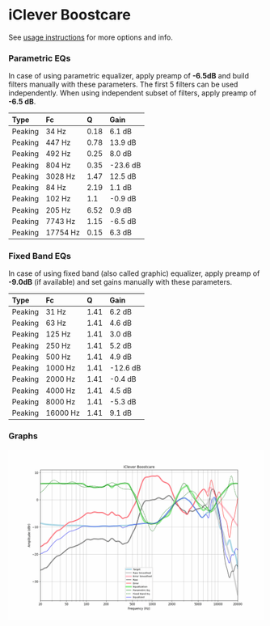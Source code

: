 # iClever Boostcare
See [usage instructions](https://github.com/jaakkopasanen/AutoEq#usage) for more options and info.

### Parametric EQs
In case of using parametric equalizer, apply preamp of **-6.5dB** and build filters manually
with these parameters. The first 5 filters can be used independently.
When using independent subset of filters, apply preamp of **-6.5 dB**.

| Type    | Fc       |    Q | Gain     |
|:--------|:---------|:-----|:---------|
| Peaking | 34 Hz    | 0.18 | 6.1 dB   |
| Peaking | 447 Hz   | 0.78 | 13.9 dB  |
| Peaking | 492 Hz   | 0.25 | 8.0 dB   |
| Peaking | 804 Hz   | 0.35 | -23.6 dB |
| Peaking | 3028 Hz  | 1.47 | 12.5 dB  |
| Peaking | 84 Hz    | 2.19 | 1.1 dB   |
| Peaking | 102 Hz   | 1.1  | -0.9 dB  |
| Peaking | 205 Hz   | 6.52 | 0.9 dB   |
| Peaking | 7743 Hz  | 1.15 | -6.5 dB  |
| Peaking | 17754 Hz | 0.15 | 6.3 dB   |

### Fixed Band EQs
In case of using fixed band (also called graphic) equalizer, apply preamp of **-9.0dB**
(if available) and set gains manually with these parameters.

| Type    | Fc       |    Q | Gain     |
|:--------|:---------|:-----|:---------|
| Peaking | 31 Hz    | 1.41 | 6.2 dB   |
| Peaking | 63 Hz    | 1.41 | 4.6 dB   |
| Peaking | 125 Hz   | 1.41 | 3.0 dB   |
| Peaking | 250 Hz   | 1.41 | 5.2 dB   |
| Peaking | 500 Hz   | 1.41 | 4.9 dB   |
| Peaking | 1000 Hz  | 1.41 | -12.6 dB |
| Peaking | 2000 Hz  | 1.41 | -0.4 dB  |
| Peaking | 4000 Hz  | 1.41 | 4.5 dB   |
| Peaking | 8000 Hz  | 1.41 | -5.3 dB  |
| Peaking | 16000 Hz | 1.41 | 9.1 dB   |

### Graphs
![](./iClever%20Boostcare.png)